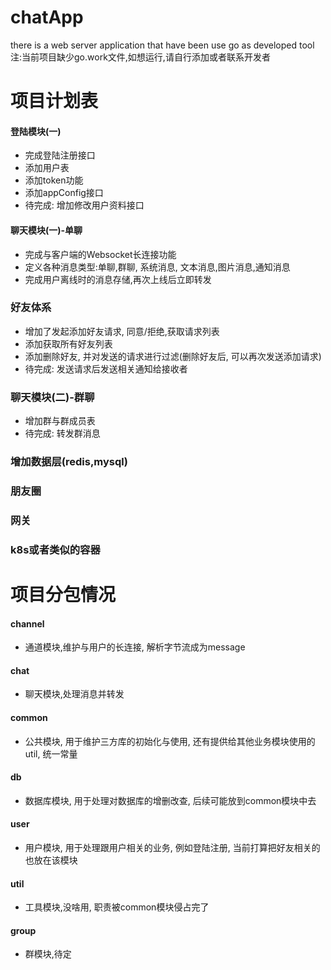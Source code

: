 # chatApp
there is a web server application that have been use go as developed tool
注:当前项目缺少go.work文件,如想运行,请自行添加或者联系开发者

# 项目计划表
#### 登陆模块(一)
* 完成登陆注册接口
* 添加用户表
* 添加token功能
* 添加appConfig接口
* 待完成: 增加修改用户资料接口

#### 聊天模块(一)-单聊
* 完成与客户端的Websocket长连接功能
* 定义各种消息类型:单聊,群聊, 系统消息, 文本消息,图片消息,通知消息
* 完成用户离线时的消息存储,再次上线后立即转发

### 好友体系
* 增加了发起添加好友请求, 同意/拒绝,获取请求列表
* 添加获取所有好友列表
* 添加删除好友, 并对发送的请求进行过滤(删除好友后, 可以再次发送添加请求)
* 待完成: 发送请求后发送相关通知给接收者

### 聊天模块(二)-群聊
* 增加群与群成员表
* 待完成: 转发群消息


### 增加数据层(redis,mysql)

### 朋友圈


### 网关


### k8s或者类似的容器


# 项目分包情况
#### channel
* 通道模块,维护与用户的长连接, 解析字节流成为message
#### chat
* 聊天模块,处理消息并转发
#### common
* 公共模块, 用于维护三方库的初始化与使用, 还有提供给其他业务模块使用的util, 统一常量
#### db
* 数据库模块, 用于处理对数据库的增删改查, 后续可能放到common模块中去
#### user
* 用户模块, 用于处理跟用户相关的业务, 例如登陆注册, 当前打算把好友相关的也放在该模块
#### util
* 工具模块,没啥用, 职责被common模块侵占完了
#### group
* 群模块,待定



